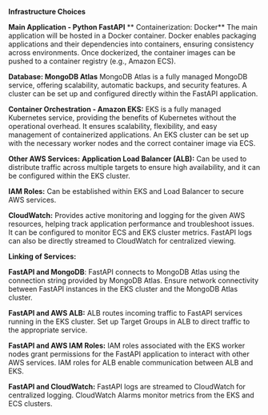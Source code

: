 **Infrastructure Choices**

**Main Application - Python FastAPI**
**
Containerization: Docker**
The main application will be hosted in a Docker container. Docker enables packaging applications and their dependencies into containers, ensuring consistency across environments. Once dockerized, the container images can be pushed to a container registry (e.g., Amazon ECS).

**Database: MongoDB Atlas**
MongoDB Atlas is a fully managed MongoDB service, offering scalability, automatic backups, and security features. A cluster can be set up and configured directly within the FastAPI application.

**Container Orchestration - Amazon EKS:**
EKS is a fully managed Kubernetes service, providing the benefits of Kubernetes without the operational overhead. It ensures scalability, flexibility, and easy management of containerized applications. An EKS cluster can be set up with the necessary worker nodes and the correct container image via ECS.

**Other AWS Services:**
**Application Load Balancer (ALB):** Can be used to distribute traffic across multiple targets to ensure high availability, and it can be configured within the EKS cluster.

**IAM Roles:** Can be established within EKS and Load Balancer to secure AWS services.

**CloudWatch:** Provides active monitoring and logging for the given AWS resources, helping track application performance and troubleshoot issues. It can be configured to monitor ECS and EKS cluster metrics. FastAPI logs can also be directly streamed to CloudWatch for centralized viewing.

**Linking of Services:**

**FastAPI and MongoDB**:
FastAPI connects to MongoDB Atlas using the connection string provided by MongoDB Atlas. Ensure network connectivity between FastAPI instances in the EKS cluster and the MongoDB Atlas cluster.

**FastAPI and AWS ALB:**
ALB routes incoming traffic to FastAPI services running in the EKS cluster. Set up Target Groups in ALB to direct traffic to the appropriate service.

**FastAPI and AWS IAM Roles:**
IAM roles associated with the EKS worker nodes grant permissions for the FastAPI application to interact with other AWS services. IAM roles for ALB enable communication between ALB and EKS.

**FastAPI and CloudWatch:**
FastAPI logs are streamed to CloudWatch for centralized logging. CloudWatch Alarms monitor metrics from the EKS and ECS clusters.





